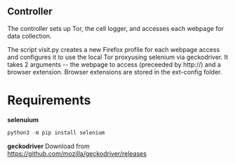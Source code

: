 ## Controller

The controller sets up Tor, the cell logger, and accesses each webpage for data collection. 

The script visit.py creates a new Firefox profile for each webpage access and configures it to use the local Tor proxyusing selenium via geckodriver. It takes 2 arguments -- the webpage to access (preceeded by http://) and a browser extension. Browser extensions are stored in the ext-config folder. 

# Requirements

**selenuium**
```python
python3 -m pip install selenium
```

**geckodriver**
Download from https://github.com/mozilla/geckodriver/releases
